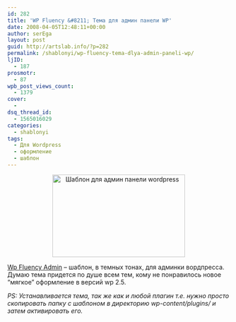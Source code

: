 ```yaml
---
id: 282
title: 'WP Fluency &#8211; Тема для админ панели WP'
date: 2008-04-05T12:48:11+00:00
author: serEga
layout: post
guid: http://artslab.info/?p=282
permalink: /shablonyi/wp-fluency-tema-dlya-admin-paneli-wp/
ljID:
  - 187
prosmotr:
  - 87
wpb_post_views_count:
  - 1379
cover:
  -
dsq_thread_id:
  - 1565016029
categories:
  - shablonyi
tags:
  - Для Wordpress
  - оформление
  - шаблон
---
```

<p style="text-align: center;">
  <a href="{{site.img_cdn}}/fluency_admin_wordpress.jpg" class="lightview"><img class="alignnone size-medium wp-image-283" title="fluency_admin_wordpress" src="{{site.img_cdn}}/fluency_admin_wordpress-300x187.jpg" alt="Шаблон для админ панели wordpress" width="300" height="187" srcset="{{site.img_cdn}}/fluency_admin_wordpress-300x187.jpg 300w, {{site.img_cdn}}/fluency_admin_wordpress.jpg 500w" sizes="(max-width: 300px) 100vw, 300px" /></a>
</p>

<a title="Шаблон для админ панели WordPress" href="http://deanjrobinson.com/projects/fluency-admin/" target="_blank">Wp Fluency Admin</a> &#8211; шаблон, в темных тонах, для админки вордпресса. Думаю тема придется по душе всем тем, кому не понравилось новое &#8220;мягкое&#8221; оформление в версий wp 2.5.

_PS: Устанавливается тема, так же как и любой плагин т.е. нужно просто скопировать папку с шаблоном в директорию wp-content/plugins/ и затем активировать его._